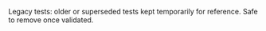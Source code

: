 Legacy tests: older or superseded tests kept temporarily for reference. Safe to remove once validated.
